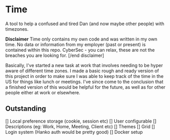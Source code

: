 # Time
A tool to help a confused and tired Dan (and now maybe other people) with timezones.

**Disclaimer** Time only contains my own code and was written in my own time. No data or information from my employer (past or present) is contained within this repo. CyberSec - you can relax, these are not the breaches you are looking for. \[/end disclaimer]

Basically, I've started a new task at work that involves needing to be hyper aware of different time zones. I made a basic rough and ready version of this project in order to make sure I was able to keep track of the time in the US for things like lunch or meetings. I've since come to the conclusion that a finished version of this would be helpful for the future, as well as for other people either at work or elsewhere.

## Outstanding

[] Local preference storage (cookie, session etc)
[] User configurable 
[] Descriptions (eg: Work, Home, Meeting, Client etc)
[] Themes
[] Grid
[] Login system (Hanko auth would be pretty good)
[] Docker setup 